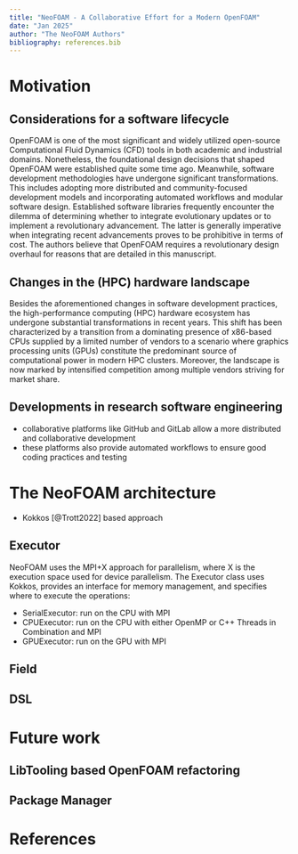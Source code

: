 ```yaml
---
title: "NeoFOAM - A Collaborative Effort for a Modern OpenFOAM"
date: "Jan 2025"
author: "The NeoFOAM Authors"
bibliography: references.bib
---
```


# Motivation
## Considerations for a software lifecycle

OpenFOAM is one of the most significant and widely utilized open-source Computational Fluid Dynamics (CFD) tools in both academic and industrial domains.
Nonetheless, the foundational design decisions that shaped OpenFOAM were established quite some time ago.
Meanwhile, software development methodologies have undergone significant transformations.
This includes adopting more distributed and community-focused development models and incorporating automated workflows and modular software design. 
Established software libraries frequently encounter the dilemma of determining whether to integrate evolutionary updates or to implement a revolutionary advancement.
The latter is generally imperative when integrating recent advancements proves to be prohibitive in terms of cost.
The authors believe that OpenFOAM requires a revolutionary design overhaul for reasons that are detailed in this manuscript.

## Changes in the (HPC) hardware landscape

Besides the aforementioned changes in software development practices, the high-performance computing (HPC) hardware ecosystem has undergone substantial transformations in recent years.
This shift has been characterized by a transition from a dominating presence of x86-based CPUs supplied by a limited number of vendors to a scenario where graphics processing units (GPUs) constitute the predominant source of computational power in modern HPC clusters.
Moreover, the landscape is now marked by intensified competition among multiple vendors striving for market share. 

## Developments in research software engineering

 - collaborative platforms like GitHub and GitLab allow a more distributed and collaborative development
 - these platforms also provide automated workflows to ensure good coding practices and testing

# The NeoFOAM architecture 
 - Kokkos [@Trott2022] based approach

## Executor
NeoFOAM uses the MPI+X approach for parallelism, where X is the execution space used for device parallelism.
The Executor class uses Kokkos, provides an interface for memory management, and specifies where to execute the operations:

 - SerialExecutor: run on the CPU with MPI
 - CPUExecutor: run on the CPU with either OpenMP or C++ Threads in Combination and MPI
 - GPUExecutor: run on the GPU with MPI

## Field 
## DSL

# Future work
## LibTooling based OpenFOAM refactoring
## Package Manager

# References
